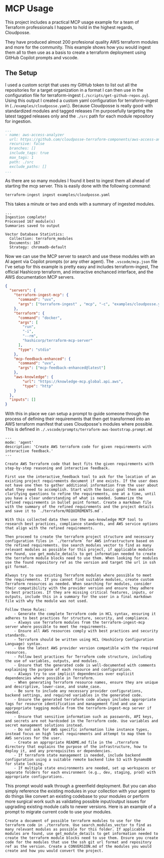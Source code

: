 # MCP Usage

This project includes a practical MCP usage example for a team of Terraform professionals I happen to hold in the highest regards, Cloudposse.

They have produced almost 200 profesional quality AWS terraform modules and more for the community. This example shows how you would ingest them all to then use as a basis to create a terraform deployment using GitHub Copilot prompts and vscode.

## The Setup

I used a custom script that uses my GitHub token to list out all the repositories for a target organization in a format I can then use in the configuration file for terraform-ingest (`./scripts/get-github-repos.py`). Using this output I created a custom yaml configuration for terraform-ingest in (`./examples/cloudposse.yaml`). Because Cloudposse is really good with standardized modules and tagged releases I'm purposefully targeting the latest tagged releases only and the `./src` path for each module repository for ingestion. 

```yaml
...
- name: aws-access-analyzer
  url: https://github.com/cloudposse-terraform-components/aws-access-analyzer.git
  recursive: false
  branches: []
  include_tags: true
  max_tags: 1
  path: ./src
  exclude_paths: []
...
```

As there are so many modules I found it best to ingest them all ahead of starting the mcp server. This is easily done with the following command: 

`terraform-ingest ingest examples/cloudposse.yaml`

This takes a minute or two and ends with a summary of ingested modules.

```
...
Ingestion complete!
Processed 167 module(s)
Summaries saved to output

Vector Database Statistics:
  Collection: terraform_modules
  Documents: 167
  Strategy: chromadb-default
```

Now we can use the MCP server to search and use these modules with an AI agent via Copilot prompts (or any other agent). The `.vscode/mcp.json` file I've setup for this example is pretty easy and includes terraform-ingest, The official Hashicorp terraform, and interactive enchanced interface, and the AWS documentation MCP servers.

```json
{
  "servers": {
    "terraform-ingest-mcp": {
      "command": "uvx",
      "args": ["terraform-ingest" , "mcp", "-c", "examples/cloudposse.yaml", "--no-ingest-on-startup"]
    },
    "terraform": {
      "command": "docker",
      "args": [
        "run",
        "-i",
        "--rm",
        "hashicorp/terraform-mcp-server"
      ],
      "type": "stdio"
    },
    "mcp-feedback-enhanced": {
      "command": "uvx",
      "args": ["mcp-feedback-enhanced@latest"]
    },
    "aws-knowledge": {
        "url": "https://knowledge-mcp.global.api.aws",
        "type": "http"
    }
  },
  "inputs": []
}
```

With this in place we can setup a prompt to guide someone through the process of defining their requirements that then get transformed into an AWS terraform manifest that uses Cloudposse's modules where possible. This is defined in `./.vscode/prompts/terraform-aws-bootstrap.prompt.md`

```
---
mode: 'agent'
description: 'Create AWS terraform code for given requirements with interactive feedback.'
---

Create AWS Terraform code that best fits the given requirements with step-by-step reasoning and interactive feedback.

First use the interactive_feedback tool to ask for the location of an existing project requirements document if one exists. If the user does not have one then to gather additional information from the user about what they need to accomplish. Start with the basic goal then ask clarifying questions to refine the requirements, one at a time, until you have a clear understanding of what is needed. Summarize the refined requirements in bullet point format. Create a markdown file with the summary of the refined requirements and the project details and save it to `./terraform/REQUIREMENTS.md`.

With this collected data then use the aws-knowledge MCP tool to research best practices, compliance standards, and AWS service options that align with the refined requirements.

Then proceed to create the terraform project structure and necessary configuration files in `./terraform` for AWS infrastructure based on the refined requirements. Use search_modules_vector to find as many relevant modules as possible for this project, if applicable modules are found, use get_module_details to get information needed to create the terraform module blocks need to use them. When looking for modules use the found repository ref as the version and target the url in ssh git format.

Always try to use existing Terraform modules where possible to meet the requirements. If you cannot find suitable modules, create custom Terraform resources as needed. When searching for modules, consider their compatibility with the provider version and ensure they adhere to best practices. If they are missing critical features, inputs, or outputs, include this in a summary for the user in a final markdown file with why the module was not used.

Follow these Rules:
    - Generate the complete Terraform code in HCL syntax, ensuring it adheres to best practices for structure, security, and compliance.
    - Always use Terraform modules from the terraform-ingest-mcp server where possible to meet the requirements.
    - Ensure all AWS resources comply with best practices and security standards.
    - Terraform should be written using HCL (HashiCorp Configuration Language) syntax.
    - Use the latest AWS provider version compatible with the required resources.
    - Follow best practices for Terraform code structure, including the use of variables, outputs, and modules.
    - Ensure that the generated code is well-documented with comments explaining the purpose of each resource and configuration.
    - Always try to use implicit dependencies over explicit dependencies where possible in Terraform.
    - When generating Terraform resource names, ensure they are unique and descriptive, lower-case, and snake_case.
    - Be sure to include any necessary provider configurations, backend settings, and required variables in the generated code.
    - Ensure the generated terraform code always includes appropriate tags for resource identification and management find and use an apprpopriate tagging module from the terraform-ingest-mcp server if needed.
    - Ensure that sensitive information such as passwords, API keys, and secrets are not hardcoded in the Terraform code. Use variables and secret management solutions instead.
    - Do not ask for AWS specific information like instance types, instead focus on high level requirements and attempt to map them to AWS services for the user.
    - Create an appropriate README.md file in the ./terraform directory that explains the purpose of the infrastructure, how to deploy it, and any prerequisites or dependencies.
    - If terraform state management is needed, include backend configuration using a suitable remote backend like S3 with DynamoDB for state locking.
    - If multiple state environments are needed, set up workspaces or separate folders for each environment (e.g., dev, staging, prod) with appropriate configurations.
```

This prompt would walk through a greenfield deployment. But you can also simply reference the existing modules in your collection with your agent to do things like convert an existing codebase to your modules or perform more surgical work such as validating possible input/output issues for upgrading existing module calls to newer versions. Here is an example of a prompt to migrate current code to use your modules.

```prompt
Create a document of possible terraform modules to use for the terraform code in ./terraform. Use search_modules_vector to find as many relevant modules as possible for this folder. If applicable modules are found, use get_module_details to get information needed to create the terraform module blocks need to use them. Ensure you create code for the modules that use the ssh git url format and repository ref as the version. Create a CONVERSION.md of the modules you would create and how you would convert the project.
```